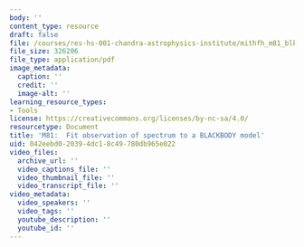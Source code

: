 ```yaml
---
body: ''
content_type: resource
draft: false
file: /courses/res-hs-001-chandra-astrophysics-institute/mithfh_m81_blkbdy_rslts.pdf
file_size: 326206
file_type: application/pdf
image_metadata:
  caption: ''
  credit: ''
  image-alt: ''
learning_resource_types:
- Tools
license: https://creativecommons.org/licenses/by-nc-sa/4.0/
resourcetype: Document
title: 'M81:  Fit observation of spectrum to a BLACKBODY model'
uid: 042eebd0-2039-4dc1-8c49-780db965e022
video_files:
  archive_url: ''
  video_captions_file: ''
  video_thumbnail_file: ''
  video_transcript_file: ''
video_metadata:
  video_speakers: ''
  video_tags: ''
  youtube_description: ''
  youtube_id: ''
---
```

